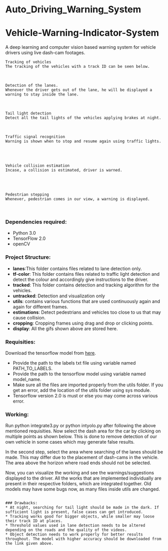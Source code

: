 # Auto_Driving_Warning_System


# Vehicle-Warning-Indicator-System
A deep learning and computer vision based warning system for vehicle drivers using live dash-cam footages.


```
Tracking of vehicles
The tracking of the vehicles with a track ID can be seen below.
```




<br />

```
Detection of the lanes. 
Whenever the driver gets out of the lane, he will be displayed a warning to stay inside the lane.
```




<br />

```
Tail light detection
Detect all the tail lights of the vehicles applying brakes at night.
```




<br />

```
Traffic signal recognition
Warning is shown when to stop and resume again using traffic lights.
```




<br />
<br />

```
Vehicle collision estimation
Incase, a collision is estimated, driver is warned.
```



<br />
<br />

```
Pedestrian stepping 
Whenever, pedestrian comes in our view, a warning is displayed.
```




<br />

### Dependencies required:
* Python 3.0
* TensorFlow 2.0
* openCV

### Project Structure:
* **lanes**:This folder contains files related to lane detection only.
* **tf-color**: This folder contains files related to traffic light detection and detect the colour and accordingly give instructions to the driver.
* **tracked**: This folder contains detection and tracking algorithm for the vehicles.
* **untracked**: Detection and visualization only
* **utils**: contains various functions that are used continuously again and again for different frames.
* **estimations**: Detect pedestrians and vehicles too close to us that may cause collision.
* **cropping**: Cropping frames using drag and drop or clicking points.
* **display**: All the gifs shown above are stored here.

###  Requisities:

Download the  tensorflow model from [here](https://github.com/tensorflow/models/blob/master/research/object_detection/g3doc/tf1_detection_zoo.md).
* Provide the path to the labels txt file using variable named PATH_TO_LABELS.
* Provide the path to the tensorflow model using variable named model_name.
* Make sure all the files are imported properly from the utils folder. If you get an error, add 
the location of the utils folder using sys module.
* Tensorflow version 2.0 is must or else you may come across various error.

### Working:

Run python integrate3.py or python intyolo.py after following the above mentioned requisities.
Now select the dash area for the car by clicking on multiple points as shown below. This is done to 
remove detection of our own vehicle in some cases which may generate false results.


In the second step, select the area where searching of the lanes should be made. This may differ due to 
the placement of dash-cams in the vehicle. The area above the horizon where road ends should not be selected.

Now, you can visualize the working and see the warnings/suggestions displayed to the driver.
All the works that are implemented individually are present in their respective folders, which are integrated together.
Old models may have some bugs now, as many files inside utils are changed.

```

### Drawbacks:
* At night, searching for tail light should be made in the dark. If sufficient light is present, false cases can get introduced.
* Tracking works good for bigger objects, while smaller may loose their track ID at places.
* Threshold values used in lane detection needs to be altered depending on the roads and the quality of the videos.
* Object detection needs to work properly for better results throughout. The model with higher accuracy should be downloaded from the link given above.
